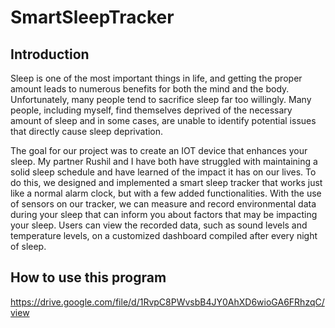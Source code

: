 # SmartSleepTracker
## Introduction
Sleep is one of the most important things in life, and getting the proper amount leads to numerous benefits for both the mind and the body. Unfortunately, many people tend to sacrifice sleep far too willingly. Many people, including myself, find themselves deprived of the necessary amount of sleep and in some cases, are unable to identify potential issues that directly cause sleep deprivation.

The goal for our project was to create an IOT device that enhances your sleep. My partner Rushil and I have both have struggled with maintaining a solid sleep schedule and have learned of the impact it has on our lives. To do this, we designed and implemented a smart sleep tracker that works just like a normal alarm clock, but with a few added functionalities. With the use of sensors on our tracker, we can measure and record environmental data during your sleep that can inform you about factors that may be  impacting your sleep. Users can view the recorded data, such as sound levels and temperature levels, on a customized dashboard compiled after every night of sleep.

## How to use this program

https://drive.google.com/file/d/1RvpC8PWvsbB4JY0AhXD6wioGA6FRhzqC/view

